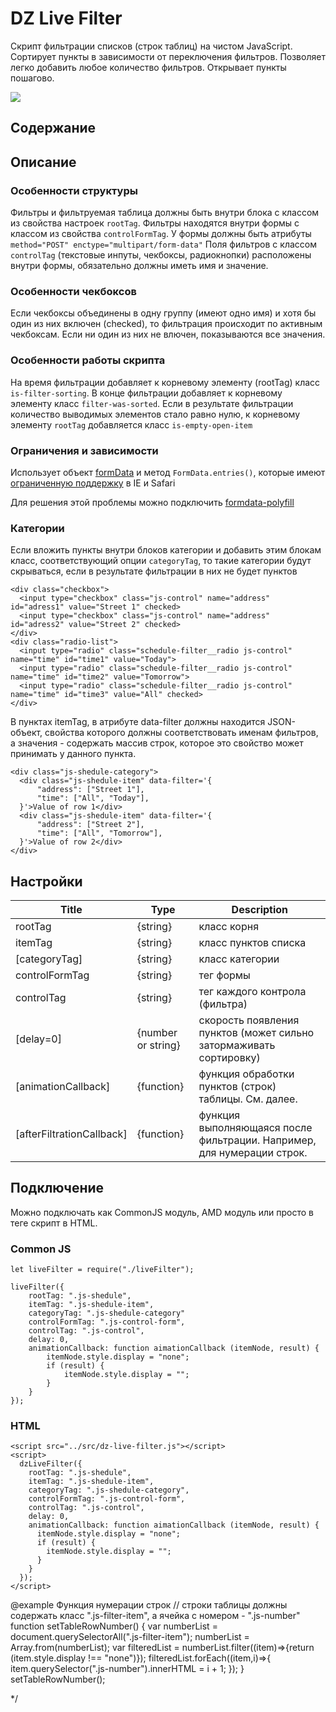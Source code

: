 # DZ Live Filter

Скрипт фильтрации списков (строк таблиц) на чистом JavaScript.
Сортирует пункты в зависимости от переключения фильтров.
Позволяет легко добавить любое количество фильтров.
Открывает пункты пошагово. 

![](liveFilter.png)

## Содержание

## Описание

### Особенности структуры
Фильтры и фильтруемая таблица должны быть внутри блока с классом из свойства настроек `rootTag`.
Фильтры находятся внутри формы с классом из свойства `controlFormTag`.
У формы должны быть атрибуты `method="POST" enctype="multipart/form-data"`
Поля фильтров с классом `controlTag` (текстовые инпуты, чекбоксы, радиокнопки) 
расположены внутри формы, обязательно должны иметь имя и значение.

### Особенности чекбоксов
Если чекбоксы объединены в одну группу (имеют одно имя) и хотя бы один из них включен (checked),
то фильтрация происходит по активным чекбоксам.
Если ни один из них не влючен, показываются все значения.

### Особенности работы скрипта
На время фильтрации добавляет к корневому элементу (rootTag) класс `is-filter-sorting`.
В конце фильтрации добавляет к корневому элементу класс `filter-was-sorted`.
Если в результате фильтрации количество выводимых элементов стало равно нулю,
к корневому элементу `rootTag` добавляется класс `is-empty-open-item`

### Ограничения и зависимости
Использует объект [formData](https://developer.mozilla.org/en-US/docs/Web/API/FormData) 
 и метод `FormData.entries()`, которые имеют [ограниченную поддержку](https://developer.mozilla.org/en-US/docs/Web/API/FormData#Browser_compatibility) в IE и Safari

Для решения этой проблемы можно подключить [formdata-polyfill](https://www.npmjs.com/package/formdata-polyfill)

### Категории
Если вложить пункты внутри блоков категории и добавить этим блокам класс,
соответствующий опции `categoryTag`, то такие категории будут скрываться,
если в результате фильтрации в них не будет пунктов

```
<div class="checkbox">
  <input type="checkbox" class="js-control" name="address" id="adress1" value="Street 1" checked>
  <input type="checkbox" class="js-control" name="address" id="adress2" value="Street 2" checked>
</div>
<div class="radio-list">
  <input type="radio" class="schedule-filter__radio js-control" name="time" id="time1" value="Today">
  <input type="radio" class="schedule-filter__radio js-control" name="time" id="time2" value="Tomorrow">
  <input type="radio" class="schedule-filter__radio js-control" name="time" id="time3" value="All" checked>
</div>
```
В пунктах itemTag, в атрибуте data-filter должны находится JSON-объект,
свойства которого должны соответствовать именам фильтров,
а значения - содержать массив строк, которое это свойство может принимать у данного пункта.
```
<div class="js-shedule-category">
  <div class="js-shedule-item" data-filter='{
      "address": ["Street 1"],
      "time": ["All", "Today"],
  }'>Value of row 1</div>
  <div class="js-shedule-item" data-filter='{
      "address": ["Street 2"],
      "time": ["All", "Tomorrow"],
  }'>Value of row 2</div>
</div>
```

## Настройки

| Title                    | Type               | Description                                                                                      |
|--------------------------|--------------------|--------------------------------------------------------------------------------------------------|
| rootTag                  | {string}           | класс корня                                                                                      |
| itemTag                  | {string}           | класс пунктов списка                                                                             |
| [categoryTag]            | {string}           | класс категории                                                                                  |
| controlFormTag           | {string}           | тег формы <form action="" class="js-control-form"  method="POST" enctype="multipart/form-data">  |
| controlTag               | {string}           | тег каждого контрола (фильтра)                                                                   |
| [delay=0]                | {number or string} | скорость появления пунктов (может сильно затормаживать сортировку)                               |
| [animationCallback]      | {function}         | функция обработки пунктов (строк) таблицы. См. далее.                                            |
| [afterFiltrationCallback]| {function}         | функция выполняющаяся после фильтрации. Например, для нумерации строк.                           |


## Подключение

Можно подключать как CommonJS модуль, AMD модуль или просто в теге скрипт в HTML.

### Common JS
```
let liveFilter = require("./liveFilter");

liveFilter({
    rootTag: ".js-shedule",
    itemTag: ".js-shedule-item",
    categoryTag: ".js-shedule-category"
    controlFormTag: ".js-control-form",
    controlTag: ".js-control",
    delay: 0,
    animationCallback: function aimationCallback (itemNode, result) {
        itemNode.style.display = "none";
        if (result) {
            itemNode.style.display = "";
        }
    }
});
```

### HTML

```
<script src="../src/dz-live-filter.js"></script>
<script>
  dzLiveFilter({
    rootTag: ".js-shedule",
    itemTag: ".js-shedule-item",
    categoryTag: ".js-shedule-category",
    controlFormTag: ".js-control-form",
    controlTag: ".js-control",
    delay: 0,
    animationCallback: function aimationCallback (itemNode, result) {
      itemNode.style.display = "none";
      if (result) {
        itemNode.style.display = "";
      }
    }
  });
</script>
```

@example <caption>Функция нумерации строк</caption>
// строки таблицы должны содержать класс ".js-filter-item", а ячейка с номером - ".js-number"
function setTableRowNumber() {
  var numberList = document.querySelectorAll(".js-filter-item");
  numberList = Array.from(numberList);
  var filteredList = numberList.filter((item)=>{return (item.style.display !== "none")});
  filteredList.forEach((item,i)=>{
    item.querySelector(".js-number").innerHTML = i + 1;
  });
}
setTableRowNumber();


 */
